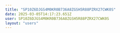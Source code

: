 ```yaml
---
title: "SP10Z6DJGS4M0KR0B736A8ZGSH5R88PZRX27CWK0S"
date: 2025-03-05T14:17:23.651Z
user: SP10Z6DJGS4M0KR0B736A8ZGSH5R88PZRX27CWK0S
layout: "users"
---
```

    